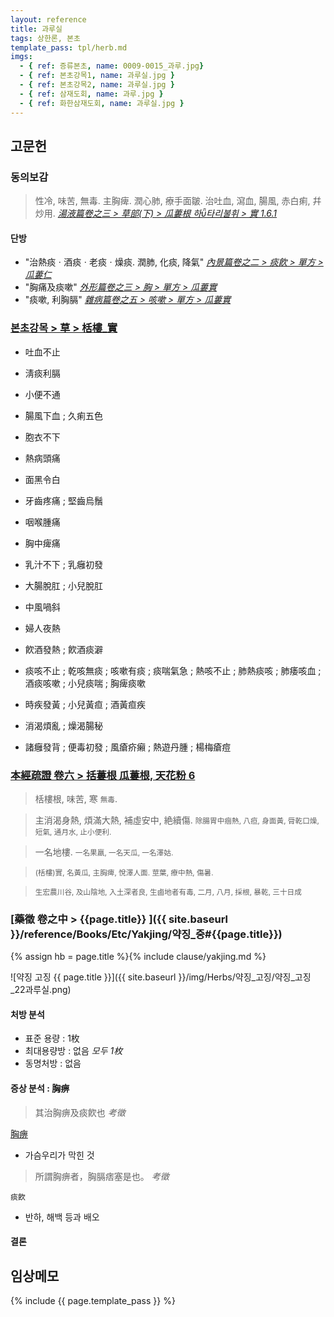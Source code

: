 ```yaml
---
layout: reference
title: 과루실
tags: 상한론, 본초
template_pass: tpl/herb.md
imgs:
  - { ref: 증류본초, name: 0009-0015_과루.jpg}
  - { ref: 본초강목1, name: 과루실.jpg }
  - { ref: 본초강목2, name: 과루실.jpg }
  - { ref: 삼재도회, name: 과루.jpg }
  - { ref: 화한삼재도회, name: 과루실.jpg }
---
```


## 고문헌

### 동의보감

> 性冷, 味苦, 無毒. 主胸痺. 潤心肺, 療手面皺. 治吐血, 瀉血, 腸風, 赤白痢, 幷炒用. _[湯液篇卷之三 > 草部(下) > 瓜蔞根 하타리불휘 > 實 1.6.1](https://mediclassics.kr/books/8/volume/22/#content_43)_

#### 단방

* "治熱痰ㆍ酒痰ㆍ老痰ㆍ燥痰. 潤肺, 化痰, 降氣"  _[內景篇卷之二 > 痰飮 > 單方 > 瓜蔞仁](https://mediclassics.kr/books/8/volume/2#content_1379)_
* "胸痛及痰嗽"  _[外形篇卷之三 > 胸 > 單方 > 瓜蔞實](https://mediclassics.kr/books/8/volume/7#content_395)_
* "痰嗽, 利胸膈" _[雜病篇卷之五 > 咳嗽 > 單方 > 瓜蔞實](https://mediclassics.kr/books/8/volume/13#content_1217)_


### [본초강목 > 草 > 栝樓_實]()

* 吐血不止
* 淸痰利膈
* 小便不通
* 腸風下血 ; 久痢五色
* 胞衣不下

* 熱病頭痛
* 面黑令白
* 牙齒疼痛 ; 堅齒烏鬚
* 咽喉腫痛
* 胸中痺痛
* 乳汁不下 ; 乳癰初發
* 大腸脫肛 ; 小兒脫肛

* 中風喎斜
* 婦人夜熱
* 飮酒發熱 ; 飮酒痰澼
* 痰咳不止 ; 乾咳無痰 ; 咳嗽有痰 ; 痰喘氣急 ; 熱咳不止 ; 肺熱痰咳 ; 肺痿咳血 ; 酒痰咳嗽 ; 小兒痰喘 ; 胸痺痰嗽
* 時疾發黃 ; 小兒黃疸 ; 酒黃疸疾
* 消渴煩亂 ; 燥渴腸秘
* 諸癰發背 ; 便毒初發 ; 風瘡疥癩 ; 熱遊丹腫 ; 楊梅瘡痘


### [本經疏證 卷六 > 括蔞根 瓜蔞根, 天花粉 6](https://mediclassics.kr/books/154/volume/6/#content_59)

> 栝樓根, 味苦, 寒 <small>無毒</small>.

> 主消渴身熱, 煩滿大熱, 補虛安中, 絶續傷. <small>除腸胃中痼熱, 八疸, 身面黃, 脣乾口燥, 短氣, 通月水, 止小便利.</small>

> 一名地樓. <small>一名果羸, 一名天瓜, 一名澤姑.</small>

> <small>(栝樓)實, 名黃瓜, 主胸痺, 悅澤人面. 莖葉, 療中熱, 傷暑.</small>

> <small>生宏農川谷, 及山陰地, 入土深者良, 生鹵地者有毒, 二月, 八月, 採根, 暴乾, 三十日成</small>


### [藥徵 卷之中 > {{page.title}} ]({{ site.baseurl }}/reference/Books/Etc/Yakjing/약징_중#{{page.title}})

{% assign hb = page.title %}{% include clause/yakjing.md %}

![약징 고징 {{ page.title }}]({{ site.baseurl }}/img/Herbs/약징_고징/약징_고징_22과루실.png)

#### 처방 분석

* 표준 용량 : 1枚
* 최대용량방 : 없음 _모두 1枚_
* 동명처방 : 없음

#### 증상 분석 : 胸痹

> 其治胸痹及痰飮也 _考徵_

[胸痹]({{site.sympurl}}/흉비)
* 가슴우리가 막힌 것

> 所謂胸痹者，胸膈痞塞是也。 _考徵_

`痰飮`
* 반하, 해백 등과 배오

#### 결론



## 임상메모


{% include {{ page.template_pass }} %}
